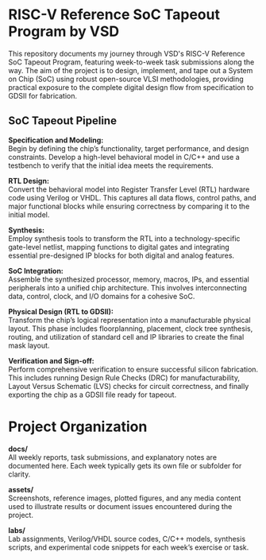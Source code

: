 RISC-V Reference SoC Tapeout Program by VSD
===========================================

This repository documents my journey through VSD's RISC-V Reference SoC Tapeout Program, featuring week-to-week task submissions along the way. The aim of the project is to design, implement, and tape out a System on Chip (SoC) using robust open-source VLSI methodologies, providing practical exposure to the complete digital design flow from specification to GDSII for fabrication.

## SoC Tapeout Pipeline

**Specification and Modeling:**  
Begin by defining the chip’s functionality, target performance, and design constraints. Develop a high-level behavioral model in C/C++ and use a testbench to verify that the initial idea meets the requirements.

**RTL Design:**  
Convert the behavioral model into Register Transfer Level (RTL) hardware code using Verilog or VHDL. This captures all data flows, control paths, and major functional blocks while ensuring correctness by comparing it to the initial model.

**Synthesis:**  
Employ synthesis tools to transform the RTL into a technology-specific gate-level netlist, mapping functions to digital gates and integrating essential pre-designed IP blocks for both digital and analog features.

**SoC Integration:**  
Assemble the synthesized processor, memory, macros, IPs, and essential peripherals into a unified chip architecture. This involves interconnecting data, control, clock, and I/O domains for a cohesive SoC.

**Physical Design (RTL to GDSII):**  
Transform the chip’s logical representation into a manufacturable physical layout. This phase includes floorplanning, placement, clock tree synthesis, routing, and utilization of standard cell and IP libraries to create the final mask layout.

**Verification and Sign-off:**  
Perform comprehensive verification to ensure successful silicon fabrication. This includes running Design Rule Checks (DRC) for manufacturability, Layout Versus Schematic (LVS) checks for circuit correctness, and finally exporting the chip as a GDSII file ready for tapeout.


# Project Organization
**docs/**  
All weekly reports, task submissions, and explanatory notes are documented here. Each week typically gets its own file or subfolder for clarity.

**assets/**  
Screenshots, reference images, plotted figures, and any media content used to illustrate results or document issues encountered during the project.

**labs/**  
Lab assignments, Verilog/VHDL source codes, C/C++ models, synthesis scripts, and experimental code snippets for each week’s exercise or task.

